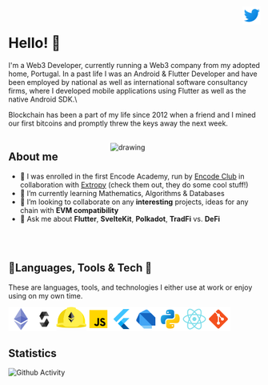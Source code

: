 <a href="https://twitter.com/oliverhduedam" rel="nofollow"> <img align="right"
            src="./twitter_logo.svg"
            alt="Twitter" height="36px" style="max-width: 100%;"> </a>
<br>

# Hello! 🚀

I'm a Web3 Developer, currently running a Web3 company from my adopted home, Portugal.
In a past life I was an Android & Flutter Developer and have been employed by national as well as international software consultancy firms, where I developed mobile applications using Flutter as well as the native Android SDK.\

Blockchain has been a part of my life since 2012 when a friend and I mined our first bitcoins and promptly threw the keys away the next week.
</br>
</br>

<img align="right" src="https://thumbs.gfycat.com/EqualPowerfulKoodoo-size_restricted.gif" alt="drawing" width="300"/>

## About me
- 🔭 I was enrolled in the first Encode Academy, run by [Encode Club](https://www.encode.club/) in collaboration with [Extropy](https://extropy.io/) (check them out, they do some  cool stuff!)
- 🌱 I’m currently learning Mathematics, Algorithms & Databases
- 👯 I’m looking to collaborate on any **interesting** projects, ideas for any chain with **EVM compatibility**
- 💬 Ask me about **Flutter**, **SvelteKit**, **Polkadot**, **TradFi** vs. **DeFi**

</br>
<br>

## 🔨Languages, Tools & Tech 👷
These are languages, tools, and technologies I either use at work or enjoy using on my own time.
<p>
    <a href="https://ethereum.org" rel="nofollow"> <img align="left"
            src="./ethereum_logo.png"
            alt="Ethereum" height="48px" style="max-width: 100%;"> </a>
    <a href="https://soliditylang.org" rel="nofollow"> <img align="left"
            src="./solidity_logo.svg"
            alt="Solidity" height="48px" style="max-width: 100%;"> </a>
    <a href="https://hardhat.org/" rel="nofollow"><img align="left" alt="Hardhat" height="42px"
            src="./hardhat_logo.svg"
            style="max-width: 100%;"></a>
    <a href="https://www.javascript.com/" rel="nofollow"> <img align="left" alt="Javascript" height="48px"
            src="./javascript_logo.png"
            style="max-width: 100%;"> </a>
    <a href="https://flutter.dev/" rel="nofollow"><img align="left" alt="Flutter" height="48px"
            src="./flutter_logo.png"
            style="max-width: 100%;"></a>
    <a href="https://dart.dev/" rel="nofollow"><img align="left" alt="Dart" height="48px"
            src="./dart_logo.png"
            style="max-width: 100%;"></a>
    <a href="https://www.python.org/" rel="nofollow"> <img align="left"
            src="./python_logo.png"
            alt="Python" height="48px" style="max-width: 100%;"> </a>
    <a href="https://reactjs.org/" rel="nofollow"> <img align="left" alt="React" height="48px"
            src="./react_logo.png"
            style="max-width: 100%;"></a>
    <a href="https://git-scm.com/" rel="nofollow"> <img
            src="./git_logo.png"
            align="left" alt="Git" height="48px" style="max-width: 100%;"> </a>
</p>

<br>
<br>
<br>

## Statistics
![Github Activity](https://github-readme-stats.vercel.app/api?username=redrocket94&show_icons=true&theme=synthwave)

